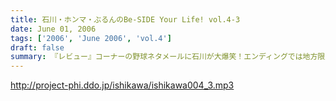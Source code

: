 ```yaml
---
title: 石川・ホンマ・ぶるんのBe-SIDE Your Life! vol.4-3
date: June 01, 2006
tags: ['2006', 'June 2006', 'vol.4']
draft: false
summary: 『レビュー』コーナーの野球ネタメールに石川が大爆笑！エンディングでは地方限定キティちゃんと“アナル米”プレゼントの大抽選会実施。…にも関わらず、収録終了直後に、驚愕の事実発！詳しくは、www.be-side.jpをチェック！！
---
```


http://project-phi.ddo.jp/ishikawa/ishikawa004_3.mp3
